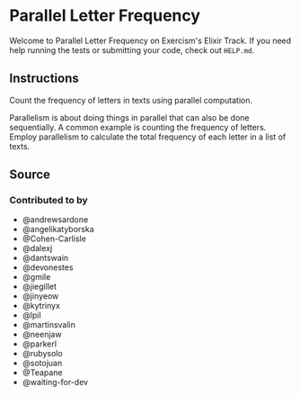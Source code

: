 # Parallel Letter Frequency

Welcome to Parallel Letter Frequency on Exercism's Elixir Track.
If you need help running the tests or submitting your code, check out `HELP.md`.

## Instructions

Count the frequency of letters in texts using parallel computation.

Parallelism is about doing things in parallel that can also be done sequentially.
A common example is counting the frequency of letters.
Employ parallelism to calculate the total frequency of each letter in a list of texts.

## Source

### Contributed to by

- @andrewsardone
- @angelikatyborska
- @Cohen-Carlisle
- @dalexj
- @dantswain
- @devonestes
- @gmile
- @jiegillet
- @jinyeow
- @kytrinyx
- @lpil
- @martinsvalin
- @neenjaw
- @parkerl
- @rubysolo
- @sotojuan
- @Teapane
- @waiting-for-dev
